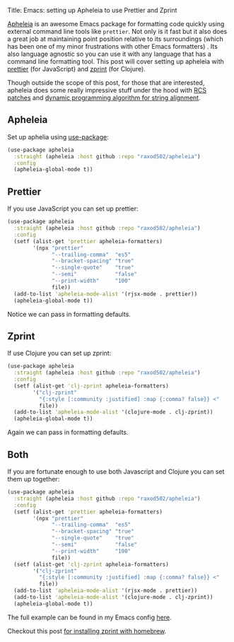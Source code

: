 Title: Emacs: setting up Apheleia to use Prettier and Zprint

[Apheleia](https://github.com/raxod502/apheleia) is an awesome Emacs package for formatting code quickly using external command line tools like `prettier`. Not only is it fast but it also does a great job at maintaining point position relative to its surroundings (which has been one of my minor frustrations with other Emacs formatters) . Its also language agnostic so you can use it with any language that has a command line formatting tool. This post will cover setting up apheleia with [prettier](https://github.com/prettier/prettier) (for JavaScript) and [zprint](https://github.com/kkinnear/zprint) (for Clojure).

Though outside the scope of this post, for those that are interested, apheleia does some really impressive stuff under the hood with [RCS patches](https://tools.ietf.org/doc/tcllib/html/rcs.html#section4) and [dynamic programming algorithm for string alignment](https://en.wikipedia.org/wiki/Needleman%E2%80%93Wunsch_algorithm).

## Apheleia

Set up aphelia using [use-package](https://github.com/jwiegley/use-package):

```clojure
(use-package apheleia
  :straight (apheleia :host github :repo "raxod502/apheleia")
  :config
  (apheleia-global-mode t))
```

## Prettier

If you use JavaScript you can set up prettier:

```clojure
(use-package apheleia
  :straight (apheleia :host github :repo "raxod502/apheleia")
  :config
  (setf (alist-get 'prettier apheleia-formatters)
        '(npx "prettier"
              "--trailing-comma"  "es5"
              "--bracket-spacing" "true"
              "--single-quote"    "true"
              "--semi"            "false"
              "--print-width"     "100"
              file))
  (add-to-list 'apheleia-mode-alist '(rjsx-mode . prettier))
  (apheleia-global-mode t))
```

Notice we can pass in formatting defaults.

## Zprint

If use Clojure you can set up zprint:

```clojure
(use-package apheleia
  :straight (apheleia :host github :repo "raxod502/apheleia")
  :config
  (setf (alist-get 'clj-zprint apheleia-formatters)
        '("clj-zprint"
          "{:style [:community :justified] :map {:comma? false}} <"
          file))
  (add-to-list 'apheleia-mode-alist '(clojure-mode . clj-zprint))
  (apheleia-global-mode t))
```

Again we can pass in formatting defaults.

## Both

If you are fortunate enough to use both Javascript and Clojure you can set them up together:

```clojure
(use-package apheleia
  :straight (apheleia :host github :repo "raxod502/apheleia")
  :config
  (setf (alist-get 'prettier apheleia-formatters)
        '(npx "prettier"
              "--trailing-comma"  "es5"
              "--bracket-spacing" "true"
              "--single-quote"    "true"
              "--semi"            "false"
              "--print-width"     "100"
              file))
  (setf (alist-get 'clj-zprint apheleia-formatters)
        '("clj-zprint"
          "{:style [:community :justified] :map {:comma? false}} <"
          file))
  (add-to-list 'apheleia-mode-alist '(rjsx-mode . prettier))
  (add-to-list 'apheleia-mode-alist '(clojure-mode . clj-zprint))
  (apheleia-global-mode t))
```

The full example can be found in my Emacs config
[here](https://github.com/andersmurphy/.emacs.d/blob/15a040e522aa95ee74b510fda07e2c85065d0703/init.el#L721).

Checkout this post [for installing zprint with homebrew](https://andersmurphy.com/2020/08/18/homebrew-write-your-own-brew-formula.html).
